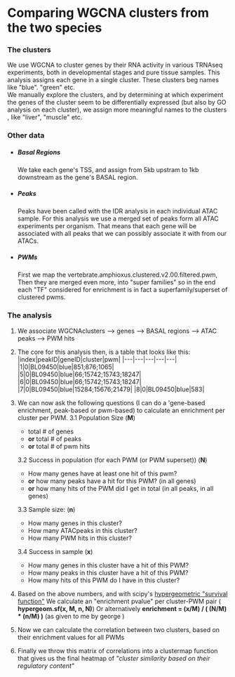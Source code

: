     
# Comparing WGCNA clusters from the two species    

### The clusters
We use WGCNA to cluster genes by their RNA activity in various TRNAseq experiments, both in developmental stages and pure tissue samples.  This analysis assigns each gene in a single cluster.  These clusters beg names like "blue". "green" etc.    
We  manually explore the clusters, and by determining at which experiment the genes of the cluster seem to be differentially expressed (but also by GO analysis on each cluster), we assign more meaningful names to the clusters , like "liver", "muscle" etc.

### Other data
* ##### Basal Regions 
    We take each gene's TSS, and assign from 5kb upstram to 1kb downstream as the gene's BASAL region.
* ##### Peaks
    Peaks have been called with the IDR analysis in each individual ATAC sample. For this analysis we use a merged set of peaks form all ATAC experiments per organism. That means that each gene will be associated with all peaks that we can possibly associate it with from our ATACs.
* ##### PWMs
    First we map the vertebrate.amphioxus.clustered.v2.00.filtered.pwm, Then they are merged even more, into "super families"
    so in the end each "TF" considered for enrichment is in fact a superfamily/superset of clustered pwms.    
     
### The analysis
1. We associate WGCNAclusters --> genes --> BASAL regions --> ATAC peaks --> PWM hits
2. The core for this analysis then, is a table that looks like this:
    |index|peakID|geneID|cluster|pwm|
    |---|---|---|---|---|
    |1|0|BL09450|blue|851;876;1065|
    |5|0|BL09450|blue|66;15742;15743;18247|
    |6|0|BL09450|blue|66;15742;15743;18247|
    |7|0|BL09450|blue|15284;15676;21479|
    |8|0|BL09450|blue|583|
3.  We can now ask the following questions (I can do a 'gene-based enrichment, peak-based or pwm-based) to calculate an enrichment per cluster per PWM.
    3.1 Population Size (**M**)
    *   total \# of genes 
    *   **or**  total \# of peaks
    *   **or**  total \# of pwm hits

    3.2 Success in population (for each PWM (or PWM superset)) (**N**)
    *   How many genes have at least one hit of this pwm?
    *   **or** how many peaks have a hit for this PWM? (in all genes)
    *   **or** how many hits of the PWM did I get in total (in all peaks, in all genes)
    
    3.3 Sample size: (**n**)
    * How many genes in this cluster?
    * How many ATACpeaks in this cluster?
    * How many PWM hits in this cluster?
    
    3.4 Success in sample (**x**)
    * How many genes in this cluster have a hit of this PWM?
    * How many peaks in this cluster have a hit of this PWM?
    * How many hits of this PWM do I have in this cluster?

4. Based on the above numbers, and with scipy's [hypergeometric "survival function"](https://docs.scipy.org/doc/scipy-0.14.0/reference/generated/scipy.stats.hypergeom.html)
    We calculate an "enrichment pvalue" per cluster-PWM pair ( **hypergeom.sf(x, M, n, N)**)
    Or alternatively **enrichment = (x/M) / ( (N/M) * (n/M) )** (as given to me by george )

5. Now we can calculate the correlation between two clusters, based on their enrichment values for all PWMs
6. Finally we throw this matrix of correlations into a clustermap function that gives us the final heatmap
    of *"cluster similarity based on their regulatory content"*


    
    
    































